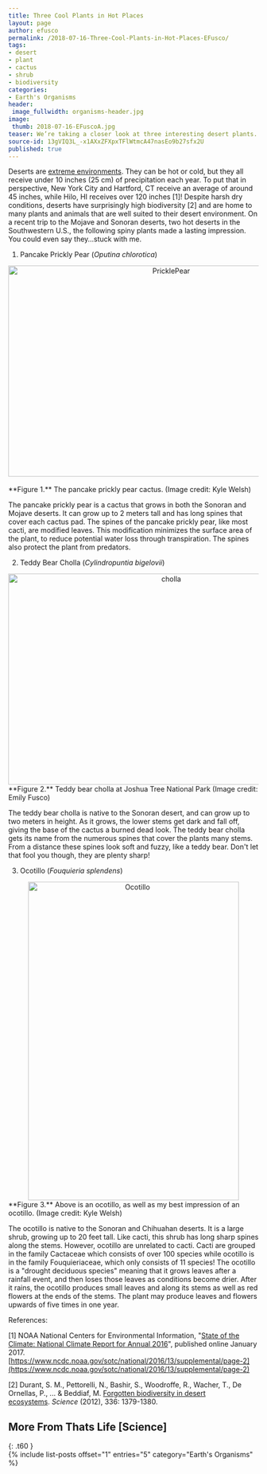 ```yaml
---
title: Three Cool Plants in Hot Places
layout: page
author: efusco
permalink: /2018-07-16-Three-Cool-Plants-in-Hot-Places-EFusco/
tags:
- desert
- plant
- cactus
- shrub
- biodiversity
categories:
- Earth's Organisms
header:
 image_fullwidth: organisms-header.jpg
image:
 thumb: 2018-07-16-EFuscoA.jpg
teaser: We’re taking a closer look at three interesting desert plants. But don’t get too close; they may prick you!
source-id: 13gVIQ3L_-x1AXxZFXpxTFlWtmcA47nasEo9b27sfx2U
published: true
---
```

Deserts are [extreme environments](http://www.bbc.co.uk/bitesize/ks3/geography/places/extreme_environments/revision/2/). They can be hot or cold, but they all receive under 10 inches (25 cm) of precipitation each year. To put that in perspective, New York City and Hartford, CT receive an average of around 45 inches, while Hilo, HI receives over 120 inches [1]! Despite harsh dry conditions, deserts have surprisingly high biodiversity [2] and are home to many plants and animals that are well suited to their desert environment. On a recent trip to the Mojave and Sonoran deserts, two hot deserts in the Southwestern U.S., the following spiny plants made a lasting impression. You could even say they…stuck with me. 

1) Pancake Prickly Pear (*Oputina chlorotica*)
<center><a data-flickr-embed="true"  href="https://www.flickr.com/photos/139839751@N06/40972639225/in/dateposted-friend/" title="PricklePear"><img src="https://farm1.staticflickr.com/967/40972639225_a813f4e4a0_z.jpg" width="640" height="424" alt="PricklePear"></a><script async src="//embedr.flickr.com/assets/client-code.js" charset="utf-8"></script></center><br>
**Figure 1.** The pancake prickly pear cactus. (Image credit: Kyle Welsh)

The pancake prickly pear is a cactus that grows in both the Sonoran and Mojave deserts. It can grow up to 2 meters tall and has long spines that cover each cactus pad. The spines of the pancake prickly pear, like most cacti, are modified leaves. This modification minimizes the surface area of the plant, to reduce potential water loss through transpiration. The spines also protect the plant from predators. 

2) Teddy Bear Cholla (*Cylindropuntia bigelovii*)
<center><a data-flickr-embed="true"  href="https://www.flickr.com/photos/139839751@N06/40972639505/in/dateposted-friend/" title="cholla"><img src="https://farm1.staticflickr.com/970/40972639505_2476c1029e_z.jpg" width="640" height="424" alt="cholla"></a><script async src="//embedr.flickr.com/assets/client-code.js" charset="utf-8"></script></center>
**Figure 2.** Teddy bear cholla at Joshua Tree National Park (Image credit: Emily Fusco)

The teddy bear cholla is native to the Sonoran desert, and can grow up to two meters in height. As it grows, the lower stems get dark and fall off, giving the base of the cactus a burned dead look. The teddy bear cholla gets its name from the numerous spines that cover the plants many stems. From a distance these spines look soft and fuzzy, like a teddy bear. Don't let that fool you though, they are plenty sharp! 

3) Ocotillo (*Fouquieria splendens*)
<center><a data-flickr-embed="true"  href="https://www.flickr.com/photos/139839751@N06/27003422047/in/dateposted-friend/" title="Ocotillo"><img src="https://farm1.staticflickr.com/973/27003422047_63c65bcd8c_z.jpg" width="424" height="640" alt="Ocotillo"></a><script async src="//embedr.flickr.com/assets/client-code.js" charset="utf-8"></script></center>
**Figure 3.** Above is an ocotillo, as well as my best impression of an ocotillo. (Image credit: Kyle Welsh)

The ocotillo is native to the Sonoran and Chihuahan deserts. It is a large shrub, growing up to 20 feet tall. Like cacti, this shrub has long sharp spines along the stems. However, ocotillo are unrelated to cacti. Cacti are grouped in the family Cactaceae which consists of over 100 species while ocotillo is in the family Fouquieriaceae, which only consists of 11 species! The ocotillo is a "drought deciduous species" meaning that it grows leaves after a rainfall event, and then loses those leaves as conditions become drier. After it rains, the ocotillo produces small leaves and along its stems as well as red flowers at the ends of the stems. The plant may produce leaves and flowers upwards of five times in one year.

References:

[1] NOAA National Centers for Environmental Information, "[State of the Climate: National Climate Report for Annual 2016](https://www.ncdc.noaa.gov/sotc/national/201613)", published online January 2017.  [https://www.ncdc.noaa.gov/sotc/national/2016/13/supplemental/page-2](https://www.ncdc.noaa.gov/sotc/national/2016/13/supplemental/page-2)

[2] Durant, S. M., Pettorelli, N., Bashir, S., Woodroffe, R., Wacher, T., De Ornellas, P., ... & Beddiaf, M. [Forgotten biodiversity in desert ecosystems](http://science.sciencemag.org/content/336/6087/1379). *Science* (2012), 336: 1379-1380.

## More From Thats Life [Science]
{: .t60 }	
{% include list-posts offset="1" entries="5" category="Earth's Organisms" %}


